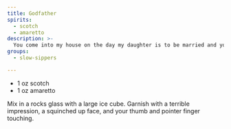 ```yaml
---
title: Godfather
spirits:
  - scotch
  - amaretto
description: >-
  You come into my house on the day my daughter is to be married and you ask me for scotch and amaretto.
groups:
  - slow-sippers

---
```


- 1 oz scotch
- 1 oz amaretto

Mix in a rocks glass with a large ice cube.  Garnish with a terrible impression,
a squinched up face, and your thumb and pointer finger touching.
